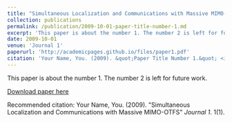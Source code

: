 ```yaml
---
title: "Simultaneous Localization and Communications with Massive MIMO-OTFS"
collection: publications
permalink: /publication/2009-10-01-paper-title-number-1.md
excerpt: 'This paper is about the number 1. The number 2 is left for future work.'
date: 2009-10-01
venue: 'Journal 1'
paperurl: 'http://academicpages.github.io/files/paper1.pdf'
citation: 'Your Name, You. (2009). &quot;Paper Title Number 1.&quot; <i>Journal 1</i>. 1(1).'
---
```

This paper is about the number 1. The number 2 is left for future work.

[Download paper here](/files/OTFS-Tutorial.pdf)

Recommended citation: Your Name, You. (2009). "Simultaneous Localization and Communications with Massive MIMO-OTFS" <i>Journal 1</i>. 1(1).
